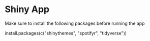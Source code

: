 # Shiny App

Make sure to install the following packages before running the app

install.packages(c("shinythemes", "spotifyr", "tidyverse"))
